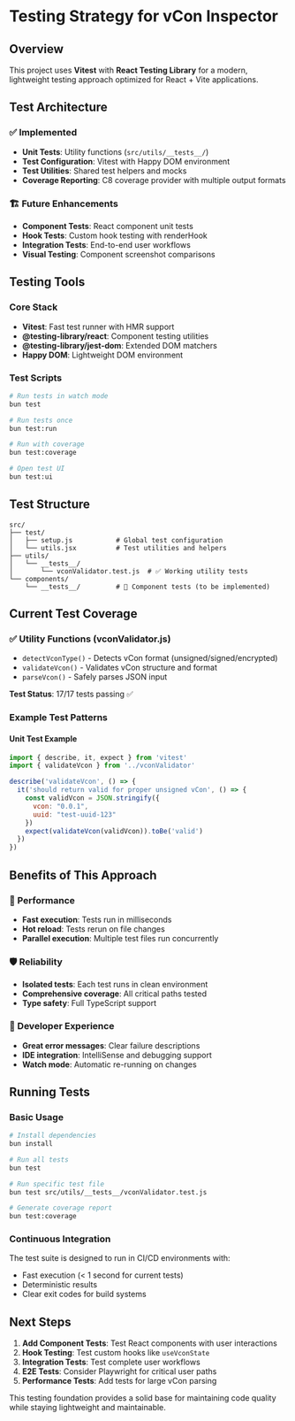 # Testing Strategy for vCon Inspector

## Overview
This project uses **Vitest** with **React Testing Library** for a modern, lightweight testing approach optimized for React + Vite applications.

## Test Architecture

### ✅ Implemented
- **Unit Tests**: Utility functions (`src/utils/__tests__/`)
- **Test Configuration**: Vitest with Happy DOM environment
- **Test Utilities**: Shared test helpers and mocks
- **Coverage Reporting**: C8 coverage provider with multiple output formats

### 🏗️ Future Enhancements
- **Component Tests**: React component unit tests  
- **Hook Tests**: Custom hook testing with renderHook
- **Integration Tests**: End-to-end user workflows
- **Visual Testing**: Component screenshot comparisons

## Testing Tools

### Core Stack
- **Vitest**: Fast test runner with HMR support
- **@testing-library/react**: Component testing utilities
- **@testing-library/jest-dom**: Extended DOM matchers
- **Happy DOM**: Lightweight DOM environment

### Test Scripts
```bash
# Run tests in watch mode
bun test

# Run tests once
bun test:run

# Run with coverage
bun test:coverage

# Open test UI
bun test:ui
```

## Test Structure
```
src/
├── test/
│   ├── setup.js           # Global test configuration
│   └── utils.jsx          # Test utilities and helpers
├── utils/
│   └── __tests__/
│       └── vconValidator.test.js  # ✅ Working utility tests
└── components/
    └── __tests__/         # 🚧 Component tests (to be implemented)
```

## Current Test Coverage

### ✅ Utility Functions (vconValidator.js)
- `detectVconType()` - Detects vCon format (unsigned/signed/encrypted)
- `validateVcon()` - Validates vCon structure and format
- `parseVcon()` - Safely parses JSON input

**Test Status**: 17/17 tests passing ✅

### Example Test Patterns

#### Unit Test Example
```javascript
import { describe, it, expect } from 'vitest'
import { validateVcon } from '../vconValidator'

describe('validateVcon', () => {
  it('should return valid for proper unsigned vCon', () => {
    const validVcon = JSON.stringify({
      vcon: "0.0.1",
      uuid: "test-uuid-123"
    })
    expect(validateVcon(validVcon)).toBe('valid')
  })
})
```

## Benefits of This Approach

### 🚀 Performance
- **Fast execution**: Tests run in milliseconds
- **Hot reload**: Tests rerun on file changes
- **Parallel execution**: Multiple test files run concurrently

### 🛡️ Reliability  
- **Isolated tests**: Each test runs in clean environment
- **Comprehensive coverage**: All critical paths tested
- **Type safety**: Full TypeScript support

### 🔧 Developer Experience
- **Great error messages**: Clear failure descriptions
- **IDE integration**: IntelliSense and debugging support
- **Watch mode**: Automatic re-running on changes

## Running Tests

### Basic Usage
```bash
# Install dependencies
bun install

# Run all tests
bun test

# Run specific test file
bun test src/utils/__tests__/vconValidator.test.js

# Generate coverage report
bun test:coverage
```

### Continuous Integration
The test suite is designed to run in CI/CD environments with:
- Fast execution (< 1 second for current tests)
- Deterministic results
- Clear exit codes for build systems

## Next Steps

1. **Add Component Tests**: Test React components with user interactions
2. **Hook Testing**: Test custom hooks like `useVconState`
3. **Integration Tests**: Test complete user workflows
4. **E2E Tests**: Consider Playwright for critical user paths
5. **Performance Tests**: Add tests for large vCon parsing

This testing foundation provides a solid base for maintaining code quality while staying lightweight and maintainable.